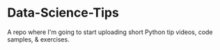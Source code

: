 # Data-Science-Tips
A repo where I'm going to start uploading short Python tip videos, code samples, &amp; exercises.
